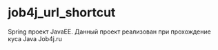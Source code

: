 # job4j_url_shortcut
Spring проект JavaEE. Данный проект реализован при прохождение куса Java Job4j.ru
